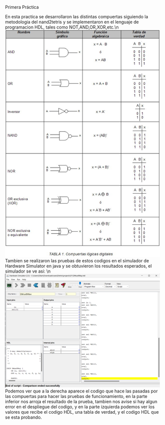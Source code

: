 Primera Práctica

En esta practica se desarrollaron las distintas compuertas siguiendo la metodologia del nand2tetris y se implementaron en el lenguaje de programacion HDL, tales como NOT,AND,OR,XOR,etc.\n
![compuertas](/source/compuertas.jpg)
Tambien se realizaron las pruebas de estos codigos en el simulador de Hardware Simulator en java y se obtuvieron los resultados esperados, el simulador se ve asi: \n
![simulador](/source/simulador.png)
Podemos ver que a la derecha aparece el codigo que hace las pasadas por las compuertas para hacer las pruebas de funcionamiento, en la parte inferior nos arroja el resultado de la prueba, tambien nos avise si hay algun error en el despliegue del codigo, y en la parte izquierda podemos ver los valores que recibe el codigo HDL, una tabla de verdad, y el codigo HDL que se esta probando.
